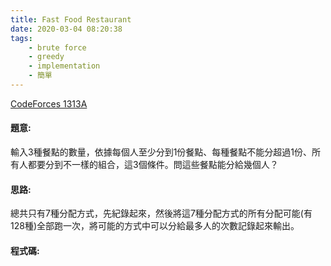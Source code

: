 ```yaml
---
title: Fast Food Restaurant
date: 2020-03-04 08:20:38
tags:
    - brute force
    - greedy
    - implementation
    - 簡單
---
```

[CodeForces 1313A](https://codeforces.com/problemset/problem/1313/A)
<!-- more -->

#### 題意:
輸入3種餐點的數量，依據每個人至少分到1份餐點、每種餐點不能分超過1份、所有人都要分到不一樣的組合，這3個條件。問這些餐點能分給幾個人？

#### 思路:
總共只有7種分配方式，先紀錄起來，然後將這7種分配方式的所有分配可能(有128種)全部跑一次，將可能的方式中可以分給最多人的次數記錄起來輸出。

#### 程式碼:
<script src="https://gist.github.com/Daviswww/5d01eeb4d2d5ca796a5387d25f4c133e.js"></script>